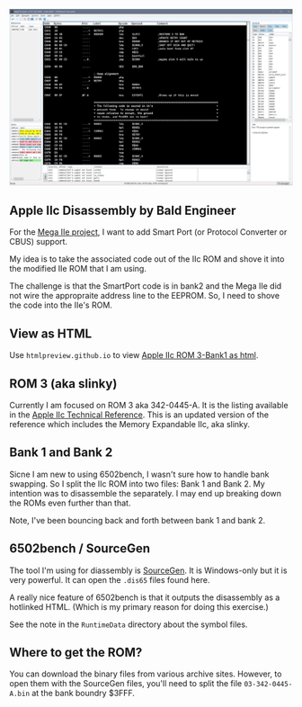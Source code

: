![SourceGen screenshot in the Slot 6 code](/images/IIc_rom3_slot6_code.png)

## Apple IIc Disassembly by Bald Engineer
For the [Mega IIe project](https://github.com/baldengineer/Mega-IIe/), I want to add Smart Port (or Protocol Converter or CBUS) support. 

My idea is to take the associated code out of the IIc ROM and shove it into the modified IIe ROM that I am using.

The challenge is that the SmartPort code is in bank2 and the Mega IIe did not wire the appropraite address line to the EEPROM. So, I need to shove the code into the IIe's ROM.

## View as HTML
Use `htmlpreview.github.io` to view [Apple IIc ROM 3-Bank1 as html](https://htmlpreview.github.io/?https://github.com/baldengineer/Apple-IIc-ROM-Disassembly/blob/main/IIc%20ROM%203/html/Apple%20IIc%20bank1%20of%2003-342-0445%20-%20A.bin.html).


## ROM 3 (aka slinky)
Currently I am focused on ROM 3 aka 342-0445-A. It is the listing available in the [Apple IIc Technical Reference](https://archive.org/details/Apple_IIc_Technical_Reference_Manual). This is an updated version of the reference which includes the Memory Expandable IIc, aka slinky.

## Bank 1 and Bank 2
Sicne I am new to using 6502bench, I wasn't sure how to handle bank swapping. So I split the IIc ROM into two files: Bank 1 and Bank 2. My intention was to disassemble the separately. I may end up breaking down the ROMs even further than that.

Note, I've been bouncing back and forth between bank 1 and bank 2.

## 6502bench / SourceGen
The tool I'm using for diassembly is [SourceGen](https://6502bench.com/). It is Windows-only but it is very powerful. It can open the `.dis65` files found here.

A really nice feature of 6502bench is that it outputs the disassembly as a hotlinked HTML. (Which is my primary reason for doing this exercise.) 

See the note in the `RuntimeData` directory about the symbol files.

## Where to get the ROM?
You can download the binary files from various archive sites. However, to open them with the SourceGen files, you'll need to split the file `03-342-0445-A.bin` at the bank boundry $3FFF.
